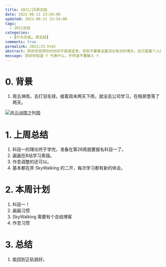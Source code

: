 ```yaml
---
title: 2021/25周总结
date: 2021-06-21 23:54:00
updated: 2021-06-21 23:54:00
tags:
  - 2021总结
categories: 
  - [行为总结, 周总结]
comments: true
permalink: 2021/25.html  
abstract: 除非你觉得你的时间不是很宝贵，否则不要看这篇流水账式的博文，这只是篇个人的工作的学习一个总结而已，没有包含任何的技术细节
message: 除非你知道 Y 代表什么，不然请不要输入 Y
---
```



# 0. 背景

1. 周五淋雨，去打羽毛球。接着周末两天下雨，就没去公司学习，在租房堕落了两天。

<!--more-->

![风云战国之列国][0]

# 1. 上周总结

1. 科目一的理论终于学完，准备在第26周就要报名科目一了。
2. 画画在B站学习素描。
3. 作息调整的还可以。
4. 基本都在弄 SkyWalking 的二开，每次学习都有新的体会。

# 2. 本周计划

1. 科目一！
2. 画画习惯
3. SkyWalking 需要有个总结博客
4. 作息习惯

# 3. 总结

1. 能回到正轨就好。

[0]: https://markdownnoteimages.oss-cn-hangzhou.aliyuncs.com/C4636A6A-3A64-471D-BA73-FFC07E1D0FE4_1_105_c.jpeg
